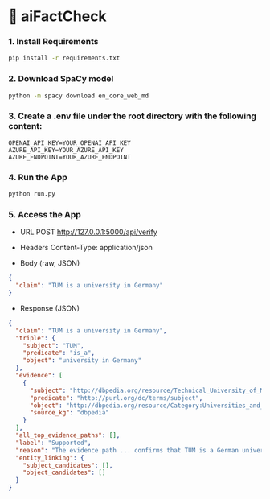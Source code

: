 # 🧠 aiFactCheck

### 1. Install Requirements

```bash
pip install -r requirements.txt
```

### 2. Download SpaCy model

```bash
python -m spacy download en_core_web_md
```

### 3. Create a .env file under the root directory with the following content:

```env
OPENAI_API_KEY=YOUR_OPENAI_API_KEY
AZURE_API_KEY=YOUR_AZURE_API_KEY
AZURE_ENDPOINT=YOUR_AZURE_ENDPOINT
```

### 4. Run the App

```bash
python run.py
```

### 5. Access the App
- URL POST http://127.0.0.1:5000/api/verify

- Headers Content‑Type: application/json

- Body (raw, JSON)

```json
{
  "claim": "TUM is a university in Germany"
}
```
- Response (JSON)

```json
{
  "claim": "TUM is a university in Germany",
  "triple": {
    "subject": "TUM",
    "predicate": "is_a",
    "object": "university in Germany"
  },
  "evidence": [
    {
      "subject": "http://dbpedia.org/resource/Technical_University_of_Munich",
      "predicate": "http://purl.org/dc/terms/subject",
      "object": "http://dbpedia.org/resource/Category:Universities_and_colleges_in_Bavaria",
      "source_kg": "dbpedia"
    }
  ],
  "all_top_evidence_paths": [],
  "label": "Supported",
  "reason": "The evidence path ... confirms that TUM is a German university.",
  "entity_linking": {
    "subject_candidates": [],
    "object_candidates": []
  }
}
```
